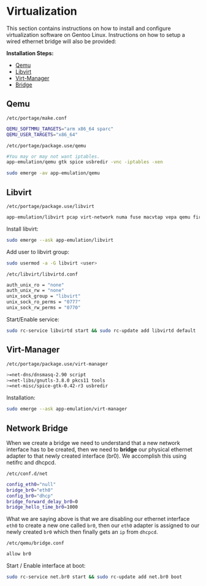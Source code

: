 # Virtualization

This section contains instructions on how to install and configure virtualization software on Gentoo Linux. Instructions on how to setup a wired ethernet bridge will also be provided:

**Installation Steps:**

* [Qemu](#Qemu)
* [Libvirt](#Libvirt)
* [Virt-Manager](#Virt-Manager)
* [Bridge](#Bridge)

## Qemu

`/etc/portage/make.conf`
```bash
QEMU_SOFTMMU_TARGETS="arm x86_64 sparc"
QEMU_USER_TARGETS="x86_64"
```

`/etc/portage/package.use/qemu`
```bash
#You may or may not want iptables.
app-emulation/qemu gtk spice usbredir -vnc -iptables -xen
```

```bash
sudo emerge -av app-emulation/qemu
```

## Libvirt

`/etc/portage/package.use/libvirt`
```bash
app-emulation/libvirt pcap virt-network numa fuse macvtap vepa qemu firewalld policykit
```
Install libvirt:

```bash
sudo emerge --ask app-emulation/libvirt
```

Add user to libvirt group:

```bash
sudo usermod -a -G libvirt <user>
```

`/etc/libvirt/libvirtd.conf`
```bash
auth_unix_ro = "none"
auth_unix_rw = "none"
unix_sock_group = "libvirt"
unix_sock_ro_perms = "0777"
unix_sock_rw_perms = "0770"
```

Start/Enable service:

```bash
sudo rc-service libvirtd start && sudo rc-update add libvirtd default
```

## Virt-Manager

`/etc/portage/package.use/virt-manager`
```bash
>=net-dns/dnsmasq-2.90 script
>=net-libs/gnutls-3.8.0 pkcs11 tools
>=net-misc/spice-gtk-0.42-r3 usbredir
```

Installation:

```bash
sudo emerge --ask app-emulation/virt-manager
```

## Network Bridge

When we create a bridge we need to understand that a new network interface has to be created, then we need to **bridge** our physical ethernet adapter to that newly created interface (br0).  We accomplish this using netifrc and dhcpcd.

`/etc/conf.d/net`
```bash
config_eth0="null"
bridge_br0="eth0"
config_br0="dhcp"
bridge_forward_delay_br0=0
bridge_hello_time_br0=1000
```
What we are saying above is that we are disabling our ethernet interface `eth0` to create a new one called `br0`, then our `eth0` adapter is assigned to our newly created `br0` which then finally gets an `ip` from `dhcpcd`.

`/etc/qemu/bridge.conf`
```bash
allow br0
```

Start / Enable interface at boot:

```bash
sudo rc-service net.br0 start && sudo rc-update add net.br0 boot
```




